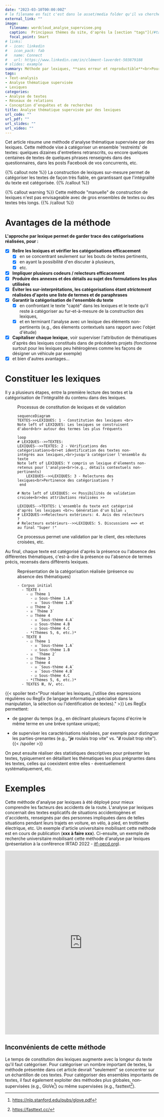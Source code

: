 ```yaml
---
date: "2023-03-10T00:00:00Z"
# le filename en fait c'est dans le asset/media folder qu'il va chercher l'image !
external_link: ""
image:
  filename: wordcloud_analyse_supervisee.png
  caption:  Principaux thèmes du site, d'après la [section "tags"](/#tag_cloud)
  focal_point: Smart
# links:
# - icon: linkedin
#   icon_pack: fab
#   name: Connect
#   url: https://www.linkedin.com/in/clément-laverdet-503879188
# slides: example
summary: Méthode par lexiques, **sans erreur et reproductible**<br>Pour analyser de petits ensembles de texte efficacement
tags:
- Text-analysis
- Analyse thématique supervisée
- Lexiques
categories: 
- Analyse de textes
- Réseaux de relations
- Conception d’enquêtes et de recherches
title: Analyse thématique supervisée par des lexiques
url_code: ""
url_pdf: ""
url_slides: ""
url_video: ""
---
```

<!--Les textes sont généralement constitués de plusieurs thématiques. L'analyse thématique vise notamment à identifier ces thématiques et à caractériser la composition d'un ensemble de textes (présence ou absence des différentes thématiques).-->


Cet article résume une méthode d'analyse thématique supervisée par des lexiques. Cette méthode vise à catégoriser un ensemble 'restreints' de textes: quelques dizaines d'entretiens retranscrits, ou encore quelques centaines de textes de quelques phrases renseignés dans des questionnaires, dans les posts Facebook de vos concurrents, etc.

{{% callout note %}}
La construction de lexiques sur-mesure permet de catégoriser les textes de façon très fiable, en garantissant que l'intégralité du texte est catégorisée. 
{{% /callout %}}

{{% callout warning %}}
Cette méthode "manuelle" de construction de lexiques n'est pas envisageable avec de gros ensembles de textes ou des textes très longs.
{{% /callout %}}


# Avantages de la méthode
**L'approche par lexique permet de garder trace des catégorisations réalisées, pour :**

- [x] **Relire les lexiques et vérifier les catégorisations efficacement** 
    - [x] en se concentrant seulement sur les bouts de textes pertinents,
    - [x] en ayant la possibilité d'en discuter à plusieurs,
    - [x] etc.
- [x] **Impliquer plusieurs codeurs / relecteurs efficacement**
- [x] **Produire des annexes et des détails au sujet des formulations les plus utilisées**
- [x] **Éviter les sur-interprétations, les catégorisations étant *strictement* réalisées d'après une liste de termes et de paraphrases**
- [x] **Garantir la catégorisation de l'ensemble du texte**
    - [x] en confrontant le texte "capté" dans les lexiques et le texte qu'il reste à catégoriser au fur-et-à-mesure de la construction des lexiques,
    - [x] et en terminant l'analyse avec un lexique des éléments non-pertinents (e.g., des élements contextuels sans rapport avec l'objet d'étude)
- [x] **Capitaliser chaque lexique**, voir superviser l'attribution de thématiques d'après des lexiques constitués dans de précédents projets (fonctionne surtout pour les lexiques peu hétérogènes comme les façons de désigner un véhicule par exemple)
- [x] et bien d'autres avantages...

# Constituer les lexiques
Il y a plusieurs étapes, entre la première lecture des textes et la catégorisation de l'intégralité du contenu dans des lexiques.


<figure> <figcaption> Processus de constitution de lexiques et de validation </figcaption>

```mermaid
sequenceDiagram 
TEXTES->>LEXIQUES: 1 - Constitution des lexiques <br>
Note left of LEXIQUES: Les lexiques se construisent d'abord<br> autour des termes les plus fréquents

loop
# LEXIQUES-->>TEXTES: 
LEXIQUES-->>TEXTES: 2 - Vérifications des catégorisations<br>et identification des textes non-intégrés aux lexiques,<br>jusqu'à catégoriser l'ensemble du texte  
Note left of LEXIQUES: Y compris un lexique d'élements non-retenus pour l'analyse<br>(e.g., détails contextuels non-pertinents) 
    LEXIQUES-->>LEXIQUES: 3 - Relectures des lexiques<br>Pertinence des catégorisations ?
 end

# Note left of LEXIQUES: << Possibilités de validation croisée<br>des attributions réalisées >>

LEXIQUES-->TEXTES: L'ensemble du texte est catégorisé d'après les lexiques <br>↓ Génération d'un bilan ↓
# LEXIQUES->>Relecteurs extérieurs: 4. Avis des relecteurs ?
# Relecteurs extérieurs-->>LEXIQUES: 5. Discussions ==> et au final "Super !"
```
<figcaption> Ce processus permet une validation par le client, des relectures croisées, etc. </figcaption>
</figure>

Au final, chaque texte est catégorisé d'après la présence ou l'absence des différentes thématiques, c'est-à-dire la présence ou l'absence de termes précis, recensés dans différents lexiques. 

<figure> <figcaption> Représentation de la catégorisation réalisée (présence ou absence des thématiques) </figcaption>

```markmap
- Corpus initial
  - TEXTE Ⅰ
    - ☑ Thème 1
      - ☑ Sous-thème 1.A
      - ☒ `Sous-thème 1.B`
    - ☑ Thème 2
    - ☒ `Thème 3`
    - ☑ Thème 4
      - ☒ `Sous-thème 4.A`
      - ☑ Sous-thème 4.B
      - ☑ Sous-thème 4.C
    - *(Thèmes 5, 6, etc.)*
  - TEXTE Ⅱ
    - ☑ Thème 1
      - ☒ `Sous-thème 1.A`
      - ☑ Sous-thème 1.B
    - ☒  `Thème 2`
    - ☑ Thème 3
    - ☑ Thème 4
      - ☒ `Sous-thème 4.A`
      - ☒ `Sous-thème 4.B`
      - ☑ Sous-thème 4.C
    - *(Thèmes 5, 6, etc.)*
  - TEXTES Ⅲ, Ⅳ, etc.
```

</figure>

{{< spoiler text="Pour réaliser les lexiques, j'utilise des expressions régulières ou RegEx (le langage informatique spécialisé dans la manipulation, la sélection ou l'identification de textes)." >}}
Les RegEx permettent:

- de gagner du temps (e.g., en déclinant plusieurs façons d'écrire le même terme en une brève syntaxe unique);

- de superviser les caractérisations réalisées, par exemple pour distinguer les parties-prenantes (e.g., "***je*** roulais trop vite" vs. "***il*** roulait trop vite").
{{< /spoiler >}}


On peut ensuite réaliser des statistiques descriptives pour présenter les textes, typiquement en détaillant les thématiques les plus prégnantes dans les textes, celles qui coexistent entre elles - éventuellement systématiquement, etc. 

# Exemples
Cette méthode d'analyse par lexiques à été déployé pour mieux comprendre les facteurs des accidents de la route. L'analyse par lexiques concernait des textes explicatifs de situations accidentogènes et d'accidents, renseignés par des personnes impliquées dans de telles situations pendant leurs trajets en voiture, en vélo, à pied, en trottinette électrique, etc. Un exemple d'article universitaire mobilisant cette méthode est en cours de publication (**xxx à faire xxx**). Ci-ensuite, un exemple de recherche universitaire mobilisant cette méthode d'analyse par lexiques (présentation à la conférence IRTAD 2022 - [itf-oecd.org](https://www.itf-oecd.org/7th-irtad-conference-better-road-safety-data-better-safety-outcomes)). 

<embed src= "https://www.itf-oecd.org/sites/default/files/repositories/typology_of_risky_situations.pdf"  type="application/pdf" width="100%" height="600px" />

## Inconvénients de cette méthode
Le temps de constitution des lexiques augmente avec la longeur du texte qu'il faut catégoriser. Pour catégoriser un nombre important de textes, la méthode présentée dans cet article devrait "seulement" se concentrer sur un échantillon de ces textes. Pour catégoriser des ensembles importants de textes, il faut également exploiter des méthodes plus globales, non-supervisées (e.g., GloVe[^2]) ou même supervisées (e.g., fasttext[^1]). 

[^1]: https://fasttext.cc/

[^2]: https://nlp.stanford.edu/pubs/glove.pdf

